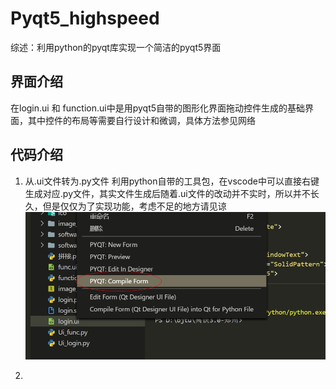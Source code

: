 # Pyqt5_highspeed
综述：利用python的pyqt库实现一个简洁的pyqt5界面

## 界面介绍
在login.ui 和 function.ui中是用pyqt5自带的图形化界面拖动控件生成的基础界面，其中控件的布局等需要自行设计和微调，具体方法参见网络

## 代码介绍

1. 从.ui文件转为.py文件
利用python自带的工具包，在vscode中可以直接右键生成对应.py文件，其实文件生成后随着.ui文件的改动并不实时，所以并不长久，但是仅仅为了实现功能，考虑不足的地方请见谅
![image](readme_images/ui文件转化为python代码.jpg)

2. 
